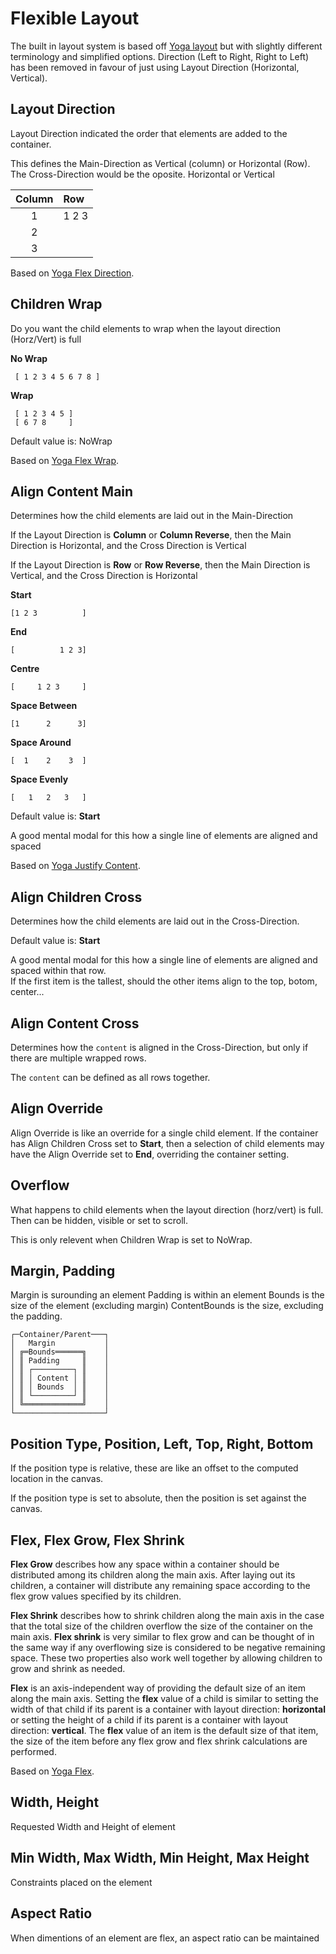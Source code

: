 ﻿# Flexible Layout

The built in layout system is based off [Yoga layout](https://yogalayout.com/) but with slightly different terminology and simplified options.
Direction (Left to Right, Right to Left) has been removed in favour of just using Layout Direction (Horizontal, Vertical).

## Layout Direction

Layout Direction indicated the order that elements are added to the container.

This defines the Main-Direction as Vertical (column) or Horizontal (Row).
The Cross-Direction would be the oposite.  Horizontal or Vertical

| Column | Row   | 
| :----: | :--   | 
|  1     | 1 2 3 | 
|  2     | 
|  3     | 

Based on [Yoga Flex Direction](https://yogalayout.com/docs/flex-direction/).

## Children Wrap

Do you want the child elements to wrap when the layout direction (Horz/Vert) is full

**No Wrap**
```
 [ 1 2 3 4 5 6 7 8 ]
```

**Wrap**
```
 [ 1 2 3 4 5 ]
 [ 6 7 8     ]
```

Default value is: NoWrap

Based on [Yoga Flex Wrap](https://yogalayout.com/docs/flex-wrap).


## Align Content Main

Determines how the child elements are laid out in the Main-Direction

If the Layout Direction is **Column** or **Column Reverse**, 
then the Main Direction is Horizontal, 
and the Cross Direction is Vertical

If the Layout Direction is **Row** or **Row Reverse**, 
then the Main Direction is Vertical,
and the Cross Direction is Horizontal

**Start**
```
[1 2 3          ] 
```
**End** 
```
[          1 2 3]
```

**Centre** 
```
[     1 2 3     ]
```

**Space Between** 
```
[1      2      3]
```
**Space Around** 
```
[  1    2    3  ]
```

**Space Evenly** 
```
[   1   2   3   ]
```

Default value is: **Start**

A good mental modal for this how a single line of elements are aligned and spaced

Based on [Yoga Justify Content](https://yogalayout.com/docs/justify-content).

## Align Children Cross

Determines how the child elements are laid out in the Cross-Direction.

Default value is: **Start**

A good mental modal for this how a single line of elements are aligned and spaced within that row.  
If the first item is the tallest, should the other items align to the top, botom, center...

## Align Content Cross

Determines how the `content` is aligned in the Cross-Direction, but only if there are multiple wrapped rows.

The `content` can be defined as all rows together.

## Align Override

Align Override is like an override for a single child element.
If the container has Align Children Cross set to **Start**, 
then a selection of child elements may have the Align Override set to **End**, overriding the container setting.

## Overflow

What happens to child elements when the layout direction (horz/vert) is full.  
Then can be hidden, visible or set to scroll.

This is only relevent when Children Wrap is set to NoWrap.

## Margin, Padding
Margin is surounding an element
Padding is within an element
Bounds is the size of the element (excluding margin)
ContentBounds is the size, excluding the padding.

```
┌─Container/Parent───┐
│   Margin           │
│ ╔═Bounds══════╗    │
│ ║ Padding     ║    │
│ ║ ┌─────────┐ ║    │
│ ║ │ Content │ ║    │
│ ║ │ Bounds  │ ║    │
│ ║ └─────────┘ ║    │
│ ╚═════════════╝    │
└────────────────────┘
```

## Position Type, Position, Left, Top, Right, Bottom

If the position type is relative, these are like an offset to the computed location in the canvas.

If the position type is set to absolute, then the position is set against the canvas.

## Flex, Flex Grow, Flex Shrink

**Flex Grow** describes how any space within a container should be distributed among its 
children along the main axis. After laying out its children, a container will distribute 
any remaining space according to the flex grow values specified by its children.

**Flex Shrink** describes how to shrink children along the main axis in the case that the 
total size of the children overflow the size of the container on the main axis. **Flex shrink** 
is very similar to flex grow and can be thought of in the same way if any overflowing size 
is considered to be negative remaining space. These two properties also work well together 
by allowing children to grow and shrink as needed.

**Flex** is an axis-independent way of providing the default size of an item along the main 
axis. Setting the **flex** value of a child is similar to setting the width of that child if 
its parent is a container with layout direction: **horizontal** or setting the height of a child if 
its parent is a container with layout direction: **vertical**. 
The **flex** value of an item is the default size of that item, the size of the item before 
any flex grow and flex shrink calculations are performed.

Based on [Yoga Flex](https://yogalayout.com/docs/flex).

## Width, Height

Requested Width and Height of element

## Min Width, Max Width, Min Height, Max Height

Constraints placed on the element

## Aspect Ratio

When dimentions of an element are flex, an aspect ratio can be maintained


